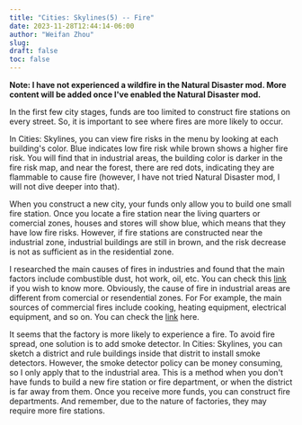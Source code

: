 ```yaml
---
title: "Cities: Skylines(5) -- Fire"
date: 2023-11-28T12:44:14-06:00
author: "Weifan Zhou"
slug:
draft: false
toc: false
---
```

<p><strong>Note: I have not experienced a wildfire in the Natural Disaster mod. More content will be added once I've enabled the Natural Disaster mod.</strong></p>
<p>In the first few city stages, funds are too limited to construct fire stations on every street. So, it is important to see where fires are more likely to occur.</p>
<p>In Cities: Skylines, you can view fire risks in the menu by looking at each building's color. Blue indicates low fire risk while brown shows a higher fire risk. You will find that in industrial areas, the building color is darker in the fire risk map, and near the forest, there are red dots, indicating they are flammable to cause fire (however, I have not tried Natural Disaster mod, I will not dive deeper into that).</p>
<p>When you construct a new city, your funds only allow you to build one small fire station. Once you locate a fire station near the living quarters or comercial zones, houses and stores will show blue, which means that they have low fire risks. However, if fire stations are constructed near the industrial zone, industrial buildings are still in brown, and the risk decrease is not as sufficient as in the residential zone.</p>
<p>I researched the main causes of fires in industries and found that the main factors include combustible dust, hot work, oil, etc. You can check this <a href = "https://news.nilfiskcfm.com/2016/07/5-major-causes-of-industrial-fires-explosions/" target = _blank>link</a> if you wish to know more. Obviously, the cause of fire in industrial areas are different from comercial or resendential zones. For For example, the main sources of commercial fires include cooking, heating equipment, electrical equipment, and so on. You can check the <a href = "https://www.unifourfire.com/blog/common-causes-commercial-fires#:~:text=Cooking%20Equipment,-When%20you%20think&text=Because%20of%20high%20cooking%20temperatures,common%20cause%20of%20commercial%20fires" targer = _blank>link</a> here.</p>
<p>It seems that the factory is more likely to experience a fire. To avoid fire spread, one solution is to add smoke detector. In Cities: Skylines, you can sketch a district and rule buildings inside that distrit to install smoke detectors. However, the smoke detector policy can be money consuming, so I only apply that to the industrial area. This is a method when you don't have funds to build a new fire station or fire department, or when the district is far away from them. Once you receive more funds, you can construct fire departments. And remember, due to the nature of factories, they may require more fire stations.</p>